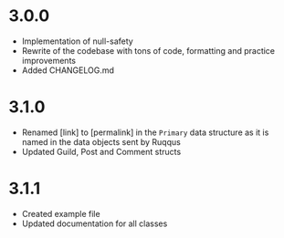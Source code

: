 # 3.0.0

- Implementation of null-safety
- Rewrite of the codebase with tons of code, formatting and practice improvements
- Added CHANGELOG.md

# 3.1.0

- Renamed [link] to [permalink] in the `Primary` data structure as it is named in the data objects sent by Ruqqus
- Updated Guild, Post and Comment structs

# 3.1.1

- Created example file
- Updated documentation for all classes
